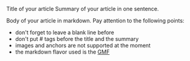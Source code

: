 Title of your article
Summary of your article in one sentence.

Body of your article in markdown.
Pay attention to the following points:
- don't forget to leave a blank line before
- don't put \# tags before the title and the summary
- images and anchors are not supported at the moment
- the markdown flavor used is the [GMF](https://github.github.com/gfm/)
